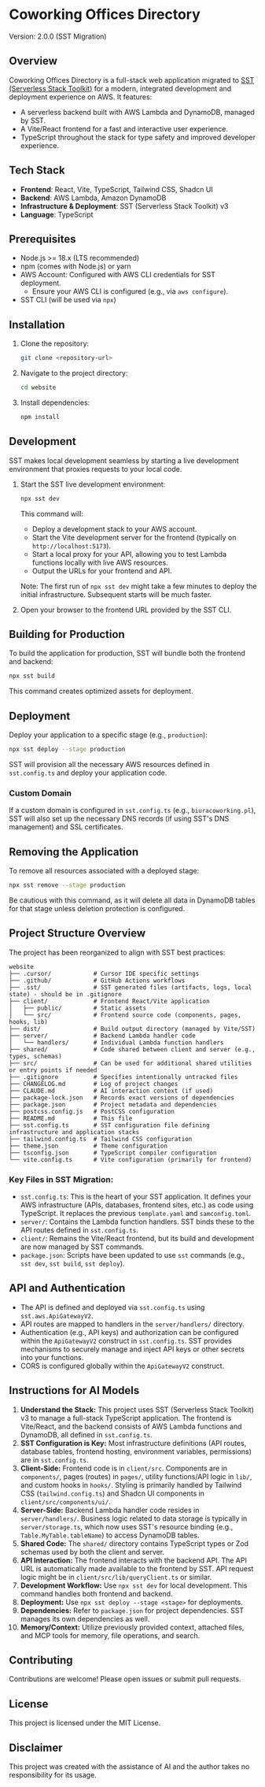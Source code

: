 # Coworking Offices Directory

Version: 2.0.0 (SST Migration)

## Overview

Coworking Offices Directory is a full-stack web application migrated to [SST (Serverless Stack Toolkit)](https://sst.dev/) for a modern, integrated development and deployment experience on AWS. It features:
- A serverless backend built with AWS Lambda and DynamoDB, managed by SST.
- A Vite/React frontend for a fast and interactive user experience.
- TypeScript throughout the stack for type safety and improved developer experience.

## Tech Stack

- **Frontend**: React, Vite, TypeScript, Tailwind CSS, Shadcn UI
- **Backend**: AWS Lambda, Amazon DynamoDB
- **Infrastructure & Deployment**: SST (Serverless Stack Toolkit) v3
- **Language**: TypeScript

## Prerequisites

- Node.js >= 18.x (LTS recommended)
- npm (comes with Node.js) or yarn
- AWS Account: Configured with AWS CLI credentials for SST deployment.
  - Ensure your AWS CLI is configured (e.g., via `aws configure`).
- SST CLI (will be used via `npx`)

## Installation

1.  Clone the repository:
    ```bash
    git clone <repository-url>
    ```
2.  Navigate to the project directory:
    ```bash
    cd website
    ```
3.  Install dependencies:
    ```bash
    npm install
    ```

## Development

SST makes local development seamless by starting a live development environment that proxies requests to your local code.

1.  Start the SST live development environment:
    ```bash
    npx sst dev
    ```
    This command will:
    - Deploy a development stack to your AWS account.
    - Start the Vite development server for the frontend (typically on `http://localhost:5173`).
    - Start a local proxy for your API, allowing you to test Lambda functions locally with live AWS resources.
    - Output the URLs for your frontend and API.

    Note: The first run of `npx sst dev` might take a few minutes to deploy the initial infrastructure. Subsequent starts will be much faster.

2.  Open your browser to the frontend URL provided by the SST CLI.

## Building for Production

To build the application for production, SST will bundle both the frontend and backend:

```bash
npx sst build
```
This command creates optimized assets for deployment.

## Deployment

Deploy your application to a specific stage (e.g., `production`):

```bash
npx sst deploy --stage production
```
SST will provision all the necessary AWS resources defined in `sst.config.ts` and deploy your application code.

### Custom Domain
If a custom domain is configured in `sst.config.ts` (e.g., `biuracoworking.pl`), SST will also set up the necessary DNS records (if using SST's DNS management) and SSL certificates.

## Removing the Application

To remove all resources associated with a deployed stage:

```bash
npx sst remove --stage production
```
Be cautious with this command, as it will delete all data in DynamoDB tables for that stage unless deletion protection is configured.

## Project Structure Overview

The project has been reorganized to align with SST best practices:

```
website
├── .cursor/            # Cursor IDE specific settings
├── .github/            # GitHub Actions workflows
├── .sst/               # SST generated files (artifacts, logs, local state) - should be in .gitignore
├── client/             # Frontend React/Vite application
│   ├── public/         # Static assets
│   └── src/            # Frontend source code (components, pages, hooks, lib)
├── dist/               # Build output directory (managed by Vite/SST)
├── server/             # Backend Lambda handler code
│   └── handlers/       # Individual Lambda function handlers
├── shared/             # Code shared between client and server (e.g., types, schemas)
├── src/                # Can be used for additional shared utilities or entry points if needed
├── .gitignore          # Specifies intentionally untracked files
├── CHANGELOG.md        # Log of project changes
├── CLAUDE.md           # AI interaction context (if used)
├── package-lock.json   # Records exact versions of dependencies
├── package.json        # Project metadata and dependencies
├── postcss.config.js   # PostCSS configuration
├── README.md           # This file
├── sst.config.ts       # SST configuration file defining infrastructure and application stacks
├── tailwind.config.ts  # Tailwind CSS configuration
├── theme.json          # Theme configuration
├── tsconfig.json       # TypeScript compiler configuration
└── vite.config.ts      # Vite configuration (primarily for frontend)
```

### Key Files in SST Migration:
-   `sst.config.ts`: This is the heart of your SST application. It defines your AWS infrastructure (APIs, databases, frontend sites, etc.) as code using TypeScript. It replaces the previous `template.yaml` and `samconfig.toml`.
-   `server/`: Contains the Lambda function handlers. SST binds these to the API routes defined in `sst.config.ts`.
-   `client/`: Remains the Vite/React frontend, but its build and development are now managed by SST commands.
-   `package.json`: Scripts have been updated to use `sst` commands (e.g., `sst dev`, `sst build`, `sst deploy`).

## API and Authentication

-   The API is defined and deployed via `sst.config.ts` using `sst.aws.ApiGatewayV2`.
-   API routes are mapped to handlers in the `server/handlers/` directory.
-   Authentication (e.g., API keys) and authorization can be configured within the `ApiGatewayV2` construct in `sst.config.ts`. SST provides mechanisms to securely manage and inject API keys or other secrets into your functions.
-   CORS is configured globally within the `ApiGatewayV2` construct.

## Instructions for AI Models

1.  **Understand the Stack:** This project uses SST (Serverless Stack Toolkit) v3 to manage a full-stack TypeScript application. The frontend is Vite/React, and the backend consists of AWS Lambda functions and DynamoDB, all defined in `sst.config.ts`.
2.  **SST Configuration is Key:** Most infrastructure definitions (API routes, database tables, frontend hosting, environment variables, permissions) are in `sst.config.ts`.
3.  **Client-Side:** Frontend code is in `client/src`. Components are in `components/`, pages (routes) in `pages/`, utility functions/API logic in `lib/`, and custom hooks in `hooks/`. Styling is primarily handled by Tailwind CSS (`tailwind.config.ts`) and Shadcn UI components in `client/src/components/ui/`.
4.  **Server-Side:** Backend Lambda handler code resides in `server/handlers/`. Business logic related to data storage is typically in `server/storage.ts`, which now uses SST's resource binding (e.g., `Table.MyTable.tableName`) to access DynamoDB tables.
5.  **Shared Code:** The `shared/` directory contains TypeScript types or Zod schemas used by both the client and server.
6.  **API Interaction:** The frontend interacts with the backend API. The API URL is automatically made available to the frontend by SST. API request logic might be in `client/src/lib/queryClient.ts` or similar.
7.  **Development Workflow:** Use `npx sst dev` for local development. This command handles both frontend and backend.
8.  **Deployment:** Use `npx sst deploy --stage <stage>` for deployments.
9.  **Dependencies:** Refer to `package.json` for project dependencies. SST manages its own dependencies as well.
10. **Memory/Context:** Utilize previously provided context, attached files, and MCP tools for memory, file operations, and search.

## Contributing

Contributions are welcome! Please open issues or submit pull requests.

## License

This project is licensed under the MIT License.

## Disclaimer

This project was created with the assistance of AI and the author takes no responsibility for its usage.